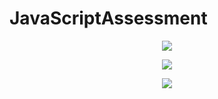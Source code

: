 # JavaScriptAssessment
<p align = "center"> <img src = "https://i.imgur.com/vrUFuGW.png"> </p>
<p align = "center"> <img src = "https://i.imgur.com/KCEgt3T.png"> </p>
<p align = "center"> <img src = "https://i.imgur.com/ILlu7cl.png"> </p>
